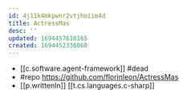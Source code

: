 ```yaml
---
id: 4j11k4mkpwnr2vtjhoiim4d
title: ActressMas
desc: ''
updated: 1694457616165
created: 1694452336060
---
```


- [[c.software.agent-framework]] #dead
- #repo https://github.com/florinleon/ActressMas
- [[p.writtenIn]] [[t.cs.languages.c-sharp]]